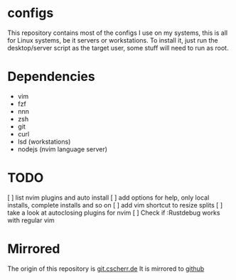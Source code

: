 # configs

This repository contains most of the configs I use on my systems, this is all for Linux
systems, be it servers or workstations. To install it, just run the desktop/server script as the
target user, some stuff will need to run as root.

# Dependencies
- vim
- fzf
- nnn
- zsh
- git
- curl
- lsd (workstations)
- nodejs (nvim language server)

# TODO
[ ] list nvim plugins and auto install
[ ] add options for help, only local installs, complete installs and so on
[ ] add vim shortcut to resize splits
[ ] take a look at autoclosing plugins for nvim
[ ] Check if :Rustdebug works with regular vim

# Mirrored
The origin of this repository is [git.cscherr.de](https://git.cscherr.de/PlexSheep/configs.git)
It is mirrored to [github](https://github.com/PlexSheep/configs)
